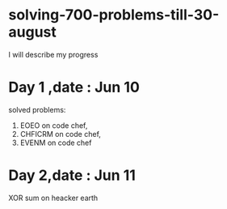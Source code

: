 # solving-700-problems-till-30-august
I will describe my progress
# Day 1 ,date : Jun 10 
solved problems: 
1) EOEO on code chef, 
2) CHFICRM on code chef, 
3) EVENM on code chef
# Day 2,date : Jun 11
XOR sum on heacker earth
